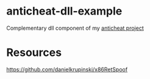 # anticheat-dll-example
Complementary dll component of my [anticheat project](https://github.com/thetuh/anticheat-poc)
# Resources
https://github.com/danielkrupinski/x86RetSpoof

